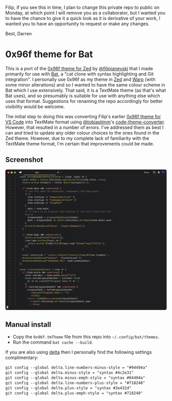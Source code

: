Filip, if you see this in time, I plan to change this private repo to public
on Monday, at which point I will remove you as a collaborator, but I wanted you
to have the chance to give it a quick look as it is derivative of your work, I
wanted you to have an opportunity to request or make any changes.

Best, Darren

# 0x96f theme for Bat

This is a port of the [0x96f theme for
Zed](https://github.com/filipjanevski/zed-theme) by
[@filipjanevski](https://github.com/filipjanevski) that I made primarily for use
with [Bat](https://github.com/sharkdp/bat), a "cat clone with syntax
highlighting and Git integration". I personally use 0x96f as my theme in
[Zed](https://zed.dev/) and [Warp](https://www.warp.dev/) (with some minor
alterations) and so I wanted to have the same colour scheme in Bat which I use
extensively. That said, it is a TextMate theme (as that's what Bat uses), and so
presumably is suitable for use with anything else which uses that format.
Suggestions for renaming the repo accordingly for better visibility would be
welcome.

The initial step to doing this was converting Filip's earlier
[0x96f theme for VS Code](https://github.com/filipjanevski/0x96f-vscode-theme) into TextMate
format using [@tobiastimm](https://github.com/tobiastimm)'s
[code-theme-converter](https://github.com/tobiastimm/code-theme-converter). However,
that resulted in a number of errors. I've addressed them as best I can and tried to update
any older colour choices to the ones found in the Zed theme. However, due to my complete lack
of familiarity with the TextMate theme format, I'm certain that improvements could be made.

## Screenshot

![Screenshot](screenshot.png)

## Manual install

- Copy the `0x96f.tmTheme` file from this repo into `~/.config/bat/themes`.
- Run the command `bat cache --build`.

If you are also using [delta](https://github.com/dandavison/delta) then I personally find the following
settings complimentary:

```shell
git config --global delta.line-numbers-minus-style = "#94494a"
git config --global delta.minus-style = "syntax #4c2e31"
git config --global delta.minus-emph-style = "syntax #94494a"
git config --global delta.line-numbers-plus-style = "#718240"
git config --global delta.plus-style = "syntax #3e432d"
git config --global delta.plus-emph-style = "syntax #718240"
```
